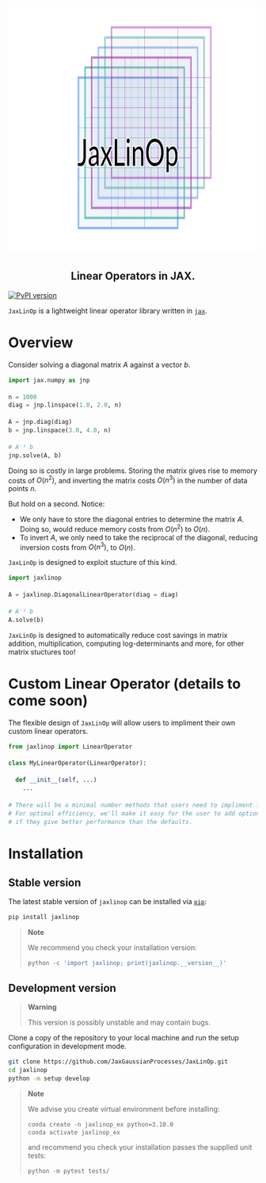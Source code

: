 <p align="center">
<img width="700" height="500" src="https://raw.githubusercontent.com/JaxGaussianProcesses/JaxLinOp/main/docs/_static/logo/logo.png" alt="JaxLinOp's logo">
</p>
<h2 align='center'>Linear Operators in JAX.</h2>

[![PyPI version](https://badge.fury.io/py/JaxLinOP.svg)](https://badge.fury.io/py/JaxLinOP)

`JaxLinOp` is a lightweight linear operator library written in [`jax`](https://github.com/google/jax).

# Overview
Consider solving a diagonal matrix $A$ against a vector $b$.

```python
import jax.numpy as jnp

n = 1000
diag = jnp.linspace(1.0, 2.0, n)

A = jnp.diag(diag)
b = jnp.linspace(3.0, 4.0, n)

# A⁻¹ b
jnp.solve(A, b)
```
Doing so is costly in large problems. Storing the matrix gives rise to memory costs of $O(n^2)$, and inverting the matrix costs $O(n^3)$ in the number of data points $n$.

But hold on a second. Notice:

- We only have to store the diagonal entries to determine the matrix $A$. Doing so, would reduce memory costs from $O(n^2)$ to $O(n)$. 
- To invert $A$, we only need to take the reciprocal of the diagonal, reducing inversion costs from $O(n^3)$, to $O(n)$. 

`JaxLinOp` is designed to exploit stucture of this kind. 
```python
import jaxlinop

A = jaxlinop.DiagonalLinearOperator(diag = diag)

# A⁻¹ b
A.solve(b)
```
`JaxLinOp` is designed to automatically reduce cost savings in matrix addition, multiplication, computing log-determinants and more, for other matrix stuctures too!

# Custom Linear Operator (details to come soon)

The flexible design of `JaxLinOp` will allow users to impliment their own custom linear operators.

```python
from jaxlinop import LinearOperator

class MyLinearOperator(LinearOperator):
  
  def __init__(self, ...)
    ...

# There will be a minimal number methods that users need to impliment for their custom operator. 
# For optimal efficiency, we'll make it easy for the user to add optional methods to their operator, 
# if they give better performance than the defaults.
```


# Installation

## Stable version

The latest stable version of `jaxlinop` can be installed via [`pip`](https://pip.pypa.io/en/stable/):

```bash
pip install jaxlinop
```

> **Note**
>
> We recommend you check your installation version:
> ```python
> python -c 'import jaxlinop; print(jaxlinop.__version__)'
> ```



## Development version
> **Warning**
>
> This version is possibly unstable and may contain bugs. 

Clone a copy of the repository to your local machine and run the setup configuration in development mode.
```bash
git clone https://github.com/JaxGaussianProcesses/JaxLinOp.git
cd jaxlinop
python -m setup develop
```

> **Note**
>
> We advise you create virtual environment before installing:
> ```
> conda create -n jaxlinop_ex python=3.10.0
> conda activate jaxlinop_ex
>  ```
>
> and recommend you check your installation passes the supplied unit tests:
>
> ```python
> python -m pytest tests/
> ```
